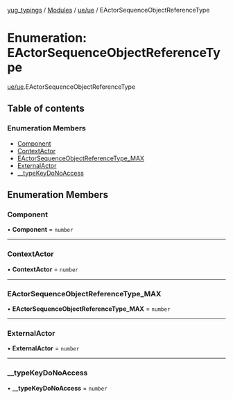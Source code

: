 [yug_typings](../README.md) / [Modules](../modules.md) / [ue/ue](../modules/ue_ue.md) / EActorSequenceObjectReferenceType

# Enumeration: EActorSequenceObjectReferenceType

[ue/ue](../modules/ue_ue.md).EActorSequenceObjectReferenceType

## Table of contents

### Enumeration Members

- [Component](ue_ue.EActorSequenceObjectReferenceType.md#component)
- [ContextActor](ue_ue.EActorSequenceObjectReferenceType.md#contextactor)
- [EActorSequenceObjectReferenceType\_MAX](ue_ue.EActorSequenceObjectReferenceType.md#eactorsequenceobjectreferencetype_max)
- [ExternalActor](ue_ue.EActorSequenceObjectReferenceType.md#externalactor)
- [\_\_typeKeyDoNoAccess](ue_ue.EActorSequenceObjectReferenceType.md#__typekeydonoaccess)

## Enumeration Members

### Component

• **Component** = `number`

___

### ContextActor

• **ContextActor** = `number`

___

### EActorSequenceObjectReferenceType\_MAX

• **EActorSequenceObjectReferenceType\_MAX** = `number`

___

### ExternalActor

• **ExternalActor** = `number`

___

### \_\_typeKeyDoNoAccess

• **\_\_typeKeyDoNoAccess** = `number`
